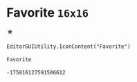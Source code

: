 # Favorite `16x16`
<img src="/img/Favorite.png" width=16 height=16>

``` CSharp
EditorGUIUtility.IconContent("Favorite")
```
```
Favorite
```
```
-175816127591506612
```
